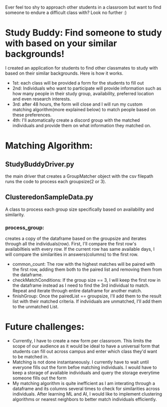 Ever feel too shy to approach other students in a classroom but want to find someone to endure a difficult class with? 
Look no further :) 
# Study Buddy: Find someone to study with based on your similar backgrounds!

I created an application for students to find other classmates to study with based on their similar backgrounds. Here is how it works.
- 1st: each class will be provided a form for the students to fill out
- 2nd: Individuals who want to participate will provide information such as how many people in their study group, availability, preferred location and even research interests.
- 3rd: after 48 hours, the form will close and I will run my custom matching algorithm(more explained below) to match people based on these preferences.
- 4th: I'll automatically create a discord group with the matched individuals and provide them on what information they matched on.

# Matching Algorithm:
## StudyBuddyDriver.py 
the main driver that creates a GroupMatcher object with the csv filepath runs the code to process each groupsize(2 or 3).
## ClusteredonSampleData.py 
A class to process each group size specifically based on availability and similarity.
  ### process_group: 
  creates a copy of the dataframe based on the groupsize and iterates through all the individuals(row). First, I'll compare the first row's availabiltieis with every row. 
  If the current row has same available days, I will compare the similarities in answers(columns) to the first row. 
   - common_count: The row with the highest matches will be paired with the first row, adding them both to the paired list and removing them from the dataframe.
   - checkMatchConditions: If the group size == 3, I will keep the first row in the dataframe instead as I need to find the 3rd individual to match. Repeat and iterate through entire dataframe for another match.
   - finishGroup: Once the pairedList == groupsize, I'll add them to the result list with their matched criteria. If indviiduals are unmatched, I'll add them to the unmatched List.

# Future challenges:
- Currently, I have to create a new form per classroom. This limits the scope of our audience as it would be ideal to have a universal form that students 
can fill out across campus and enter which class they'd want to be matched in.
- Matching is not done instantaneously. I currently have to wait until everyone fills out the form befoe matching individuals. I would have to keep a storage of available individuals
and query the storage everytime someone fills out the form
- My matching algorithm is quite inefficient as I am interating through a dataframe and its columns several times to check for similarities across individuals.
After learning ML and AI, I would like to implement clustering algorithms or nearest neighbors to better match individuals efficiently.
